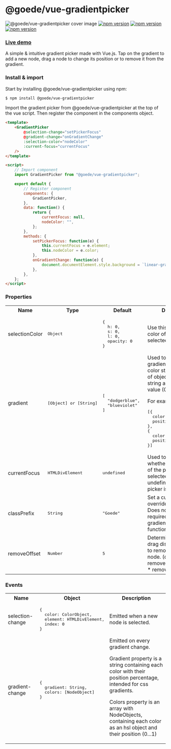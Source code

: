 # @goede/vue-gradientpicker

![@goede/vue-gradientpicker cover image](https://goede.site/gradientpicker/gradient-picker-cover.png)
[![npm version](https://img.shields.io/npm/v/@goede/vue-gradientpicker.svg?style=flat)](https://www.npmjs.com/package/@goede/vue-gradientpicker "View this project on npm")
[![npm version](https://img.shields.io/npm/dt/@goede/vue-gradientpicker.svg?style=flat)](https://www.npmjs.com/package/@goede/vue-gradientpicker "View this project on npm")
[![npm version](https://img.shields.io/snyk/vulnerabilities/npm/@goede/vue-gradientpicker?style=flat)](https://www.npmjs.com/package/@goede/vue-gradientpicker "View this project on npm")

### [Live demo](https://goede.site/gradientpicker/index.html "Live demo")

A simple & intuitive gradient picker made with Vue.js. Tap on the gradient to add a new node, drag a node to change its position or to remove it from the gradient.

### Install & import

Start by installing @goede/vue-gradientpicker using npm:

```bash
$ npm install @goede/vue-gradientpicker
```

Import the gradient picker from @goede/vue-gradientpicker at the top of the vue script. Then register the component in the components object.

```html
<template>
	<GradientPicker
		@selection-change="setPickerFocus"
		@gradient-change="onGradientChange"
		:selection-color="nodeColor"
		:current-focus="currentFocus"
	/>
</template>

<script>
	// Import component
	import GradientPicker from "@goede/vue-gradientpicker";

	export default {
		// Register component
		components: {
			GradientPicker,
		},
		data: function() {
			return {
				currentFocus: null,
				nodeColor: "",
			};
		},
		methods: {
			setPickerFocus: function(e) {
				this.currentFocus = e.element;
				this.nodeColor = e.color;
			},
			onGradientChange: function(e) {
				document.documentElement.style.background = `linear-gradient(to right, ${colors.gradient})`;
			},
		},
	};
</script>
```

### Properties

<table>
<tr>
	<th>Name</th>
	<th>Type</th>
	<th>Default</th>
	<th>Description</th>
</tr>
<tr>
	<td>selectionColor</td>
	<td><pre class="javascript">Object</pre></td>
	<td><pre class="javascript">{
  h: 0, 
  s: 0, 
  l: 0, 
  opacity: 0
}</pre></td>
	<td>Use this prop to set the color of the current selected node.</td>
</tr>
<tr>
	<td>gradient</td>
	<td><pre class="javascript">[Object] or [String]</pre></td>
		<td><pre class="javascript">[
  "dodgerblue", 
  "blueviolet"
]</pre></td>
	<td>Used to initialize the gradient. An array of color strings or an array of objects with a color string and a position value (0...1) properties.

For example;

<pre>[{ 
  color: "dodgerblue", 
  position: 0.3 
},
{ 
  color: "blueviolet", 
  position: 0.8 
}]</pre></td>
</tr>
<tr>
	<td>currentFocus</td>
	<td><pre class="javascript">HTMLDivElement</pre></td>
	<td><pre class="javascript">undefined</pre></td>
	<td>Used to determine whether this instance of the picker is selected. Leave undefined if a single picker is used.</td>
</tr>
<tr>
	<td>classPrefix</td>
	<td><pre class="javascript">String</pre></td>
	<td><pre class="javascript">"Goede"</pre></td>
	<td>Set a custom class to override default styling. Does not remove required classes for the gradient picker to function.</td>
</tr>
<tr>
<td>removeOffset</td>
	<td><pre class="javascript">Number</pre></td>
	<td><pre class="javascript">5</pre></td>
	<td>Determines the vertical drag distance required to remove a selected node.
(distance to remove = pickerHeight * removeOffset)</td>
</tr>
</table>

### Events

<table>
<tr>
	<th>Name</th>
	<th>Object</th>
	<th>Description</th>
</tr>
<tr>
	<td>selection-change</td>
	<td><pre class="javascript">{
  color: ColorObject,
  element: HTMLDivElement,
  index: 0
}</pre></td>
	<td>Emitted when a new node is selected.</td>
</tr>
<tr>
	<td>gradient-change</td>
	<td><pre class="javascript">{
  gradient: String,
  colors: [NodeObject]
}</pre></td>
	<td>Emitted on every gradient change.

Gradient property is a string containing each color with their position percentage, intended for css gradients.

Colors property is an array with NodeObjects, containing each color as an hsl object and their position (0...1)</td>

</tr>
</table>
